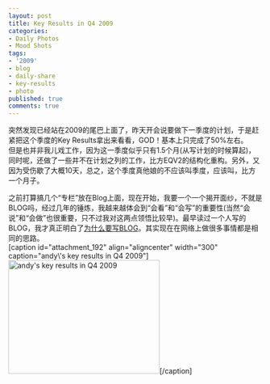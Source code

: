 ```yaml
---
layout: post
title: Key Results in Q4 2009
categories:
- Daily Photos
- Mood Shots
tags:
- '2009'
- blog
- daily-share
- key-results
- photo
published: true
comments: true
---
```

<p>突然发现已经站在2009的尾巴上面了，昨天开会说要做下一季度的计划，于是赶紧把这个季度的Key Results拿出来看看，GOD！基本上只完成了50%左右。<br />
但是也并非我儿戏工作，因为这一季度似乎只有1.5个月(从写计划的时候算起)，同时呢，还做了一些并不在计划之列的工作，比方EQV2的结构化重构。另外，又因为受伤歇了大概10天，总之，这个季度真他娘的不应该叫季度，应该叫，比方一个月子。</p>

<p>之前打算搞几个“专栏”放在Blog上面，现在开始，我要一个一个揭开面纱，不就是BLOG吗，经过几年的锤炼，我越来越体会到“会看”和“会写”的重要性(当然“会说”和“会做”也很重要，只不过我对这两点领悟比较早)。最早读过一个人写的BLOG，我才真正明白了<a href="http://mindhacks.cn/2009/02/15/why-you-should-start-blogging-now/">为什么要写BLOG</a>。其实现在在网络上做很多事情都是相同的思路。<br />
[caption id="attachment_192" align="aligncenter" width="300" caption="andy\'s key results in Q4 2009"]<a href="http://blog.wangyaodi.com/2009/12/17/key-results-in-q4-2009/andys-key-results/" rel="attachment wp-att-192"><img src="http://blog.wangyaodi.com/wp-content/uploads/2009/12/andys-key-results.-300x225.png" alt="andy&#039;s key results in Q4 2009" title="andy&#039;s key results in Q4 2009" width="300" height="225" class="size-medium wp-image-192" /></a>[/caption] </p>
